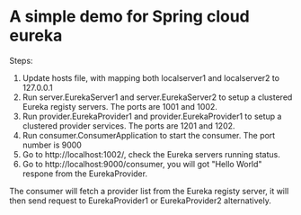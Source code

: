 # A simple demo for Spring cloud eureka

Steps:
1. Update hosts file, with mapping both localserver1 and localserver2 to 127.0.0.1
2. Run server.EurekaServer1 and server.EurekaServer2 to setup a clustered Eureka registy servers. The ports are 1001 and 1002.
3. Run provider.EurekaProvider1 and provider.EurekaProvider1 to setup a clustered provider services. The ports are 1201 and 1202.
4. Run consumer.ConsumerApplication to start the consumer. The port number is 9000
5. Go to http://localhost:1002/, check the Eureka servers running status.
6. Go to http://localhost:9000/consumer, you will got "Hello World" respone from the EurekaProvider. 

The consumer will fetch a provider list from the Eureka registy server, it will then send request to EurekaProvider1 or EurekaProvider2 alternatively.
